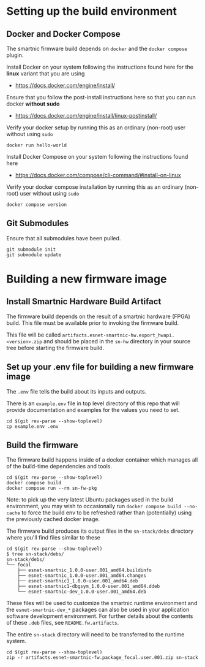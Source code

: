 
Setting up the build environment
================================

Docker and Docker Compose
-------------------------

The smartnic firmware build depends on `docker` and the `docker compose` plugin.

Install Docker on your system following the instructions found here for the **linux** variant that you are using
* https://docs.docker.com/engine/install/

Ensure that you follow the post-install instructions here so that you can run docker **without sudo**
* https://docs.docker.com/engine/install/linux-postinstall/

Verify your docker setup by running this as an ordinary (non-root) user without using `sudo`
```
docker run hello-world
```

Install Docker Compose on your system following the instructions found here
* https://docs.docker.com/compose/cli-command/#install-on-linux

Verify your docker compose installation by running this as an ordinary (non-root) user without using `sudo`
```
docker compose version
```

Git Submodules
--------------
Ensure that all submodules have been pulled.

```
git submodule init
git submodule update
```

Building a new firmware image
=============================


Install Smartnic Hardware Build Artifact
----------------------------------------

The firmware build depends on the result of a smartnic hardware (FPGA) build.  This file must be available prior to invoking the firmware build.

This file will be called `artifacts.esnet-smartnic-hw.export_hwapi.<version>.zip` and should be placed in the `sn-hw` directory in your source tree before starting the firmware build.

Set up your .env file for building a new firmware image
-------------------------------------------------------

The `.env` file tells the build about its inputs and outputs.

There is an `example.env` file in top level directory of this repo that will provide documentation and examples for the values you need to set.

```
cd $(git rev-parse --show-toplevel)
cp example.env .env
```

Build the firmware
------------------

The firmware build happens inside of a docker container which manages all of the build-time dependencies and tools.

```
cd $(git rev-parse --show-toplevel)
docker compose build
docker compose run --rm sn-fw-pkg
```

Note: to pick up the very latest Ubuntu packages used in the build environment, you may wish to occasionally run `docker compose build --no-cache` to force the build env to be refreshed rather than (potentially) using the previously cached docker image.

The firmware build produces its output files in the `sn-stack/debs` directory where you'll find files similar to these
```
cd $(git rev-parse --show-toplevel)
$ tree sn-stack/debs/
sn-stack/debs/
└── focal
    ├── esnet-smartnic_1.0.0-user.001_amd64.buildinfo
    ├── esnet-smartnic_1.0.0-user.001_amd64.changes
    ├── esnet-smartnic1_1.0.0-user.001_amd64.deb
    ├── esnet-smartnic1-dbgsym_1.0.0-user.001_amd64.ddeb
    └── esnet-smartnic-dev_1.0.0-user.001_amd64.deb
```

These files will be used to customize the smartnic runtime environment and the `esnet-smartnic-dev_*` packages can also be used in your application software development environment.  For further details about the contents of these `.deb` files, see `README.fw.artifacts`.

The entire `sn-stack` directory will need to be transferred to the runtime system.

```
cd $(git rev-parse --show-toplevel)
zip -r artifacts.esnet-smartnic-fw.package_focal.user.001.zip sn-stack
```
